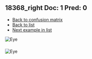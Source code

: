 ## 18368_right Doc: 1 Pred: 0
- [Back to confusion matrix](https://github.com/juliandewit/kaggle_retinopathy/blob/master/matrix.md)
- [Back to list](https://github.com/juliandewit/kaggle_retinopathy/blob/master/lists/10/list.md)
- [Next example in list](https://github.com/juliandewit/kaggle_retinopathy/blob/master/lists/10/18/18392_left.md)

![Eye](https://retinopaty.blob.core.windows.net/size1024/18368_right_1.jpeg)

### 

![Eye]()

